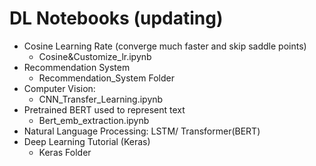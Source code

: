 # DL Notebooks (updating)
- Cosine Learning Rate (converge much faster and skip saddle points)
  - Cosine&Customize_lr.ipynb
- Recommendation System
  - Recommendation_System Folder
- Computer Vision: 
  - CNN_Transfer_Learning.ipynb
- Pretrained BERT used to represent text
  - Bert_emb_extraction.ipynb 
- Natural Language Processing: LSTM/ Transformer(BERT)
- Deep Learning Tutorial (Keras)
  - Keras Folder 

